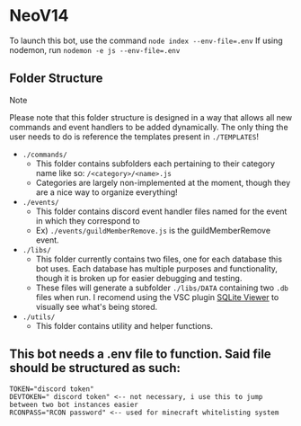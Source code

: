 # NeoV14
To launch this bot, use the command `node index --env-file=.env`
If using nodemon, run `nodemon -e js --env-file=.env`

## Folder Structure
> [!Note]
> Please note that this folder structure is designed in a way that allows all new commands and event handlers to be added dynamically. The only thing the user needs to do is reference the templates present in `./TEMPLATES`!

- `./commands/`
    - This folder contains subfolders each pertaining to their category name like so: `/<category>/<name>.js`
    - Categories are largely non-implemented at the moment, though they are a nice way to organize everything!
- `./events/`
    - This folder contains discord event handler files named for the event in which they correspond to
    - Ex) `./events/guildMemberRemove.js` is the guildMemberRemove event.
- `./libs/`
    - This folder currently contains two files, one for each database this bot uses. Each database has multiple purposes and functionality, though it is broken up for easier debugging and testing.
    - These files will generate a subfolder `./libs/DATA` containing two `.db` files when run. I recomend using the VSC plugin [SQLite Viewer](https://marketplace.visualstudio.com/items?itemName=qwtel.sqlite-viewer) to visually see what's being stored.
- `./utils/`
    - This folder contains utility and helper functions.


## This bot needs a .env file to function. Said file should be structured as such:
```
TOKEN="discord token"
DEVTOKEN=" discord token" <-- not necessary, i use this to jump between two bot instances easier
RCONPASS="RCON password" <-- used for minecraft whitelisting system
```